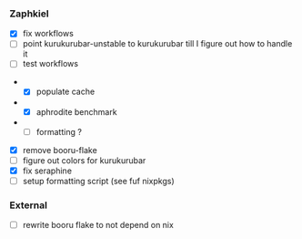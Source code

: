 ### Zaphkiel
- [x] fix workflows
- [ ] point kurukurubar-unstable to kurukurubar till I figure out how to handle it
- [ ] test workflows
- - [x] populate cache
- - [x] aphrodite benchmark
- - [ ] formatting ?
- [x] remove booru-flake
- [ ] figure out colors for kurukurubar
- [x] fix seraphine
- [ ] setup formatting script (see fuf nixpkgs)

### External
- [ ] rewrite booru flake to not depend on nix
